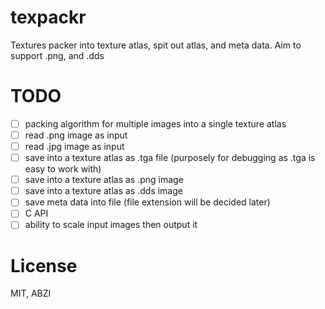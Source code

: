 # texpackr
Textures packer into texture atlas, spit out atlas, and meta data. Aim to support .png, and .dds

# TODO

- [ ] packing algorithm for multiple images into a single texture atlas
- [ ] read .png image as input
- [ ] read .jpg image as input
- [ ] save into a texture atlas as .tga file (purposely for debugging as .tga is easy to work with)
- [ ] save into a texture atlas as .png image
- [ ] save into a texture atlas as .dds image
- [ ] save meta data into file (file extension will be decided later)
- [ ] C API
- [ ] ability to scale input images then output it

# License
MIT, ABZI
